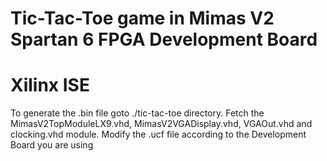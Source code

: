 # Tic-Tac-Toe game in Mimas V2 Spartan 6 FPGA Development Board
# Xilinx ISE
To generate the .bin file goto ./tic-tac-toe directory.
Fetch the MimasV2TopModuleLX9.vhd, MimasV2VGADisplay.vhd, VGAOut.vhd and clocking.vhd module.
Modify the .ucf file according to the Development Board you are using
